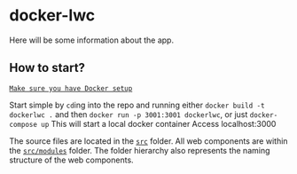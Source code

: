# docker-lwc

Here will be some information about the app.

## How to start?

[`Make sure you have Docker setup`](https://www.docker.com/get-started)

Start simple by `cd`ing into the repo and running 
either `docker build -t dockerlwc .` and then `docker run -p 3001:3001 dockerlwc`,
or just `docker-compose up` 
This will start a local docker container
Access localhost:3000

The source files are located in the [`src`](./src) folder. All web components are within the [`src/modules`](./src/modules) folder. The folder hierarchy also represents the naming structure of the web components.
